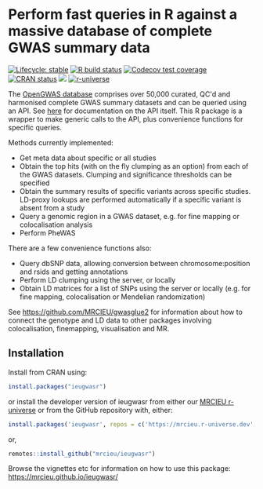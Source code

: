 # Perform fast queries in R against a massive database of complete GWAS summary data

<!-- badges: start -->
[![Lifecycle: stable](https://img.shields.io/badge/lifecycle-stable-brightgreen.svg)](https://lifecycle.r-lib.org/articles/stages.html#stable)
[![R build status](https://github.com/MRCIEU/ieugwasr/workflows/R-CMD-check/badge.svg)](https://github.com/MRCIEU/ieugwasr/actions)
[![Codecov test coverage](https://codecov.io/gh/MRCIEU/ieugwasr/branch/master/graph/badge.svg)](https://app.codecov.io/gh/MRCIEU/ieugwasr?branch=master)
[![CRAN status](https://www.r-pkg.org/badges/version/ieugwasr)](https://CRAN.R-project.org/package=ieugwasr)
[![](https://cranlogs.r-pkg.org/badges/ieugwasr)](https://cran.r-project.org/package=ieugwasr)
[![r-universe](https://mrcieu.r-universe.dev/badges/ieugwasr)](https://mrcieu.r-universe.dev/ieugwasr)
<!-- badges: end -->

The [OpenGWAS database](https://gwas.mrcieu.ac.uk/) comprises over 50,000 curated, QC'd and harmonised complete GWAS summary datasets and can be queried using an API. See [here](https://api.opengwas.io/api/) for documentation on the API itself. This R package is a wrapper to make generic calls to the API, plus convenience functions for specific queries. 

Methods currently implemented:

- Get meta data about specific or all studies
- Obtain the top hits (with on the fly clumping as an option) from each of the GWAS datasets. Clumping and significance thresholds can be specified
- Obtain the summary results of specific variants across specific studies. LD-proxy lookups are performed automatically if a specific variant is absent from a study
- Query a genomic region in a GWAS dataset, e.g. for fine mapping or colocalisation analysis
- Perform PheWAS

There are a few convenience functions also:

- Query dbSNP data, allowing conversion between chromosome:position and rsids and getting annotations
- Perform LD clumping using the server, or locally
- Obtain LD matrices for a list of SNPs using the server or locally (e.g. for fine mapping, colocalisation or Mendelian randomization)

See https://github.com/MRCIEU/gwasglue2 for information about how to connect the genotype and LD data to other packages involving colocalisation, finemapping, visualisation and MR.


## Installation

Install from CRAN using:

```r
install.packages("ieugwasr")
```

or install the developer version of ieugwasr from either our [MRCIEU r-universe](https://mrcieu.r-universe.dev/builds) or from the GitHub repository with, either:

```r
install.packages('ieugwasr', repos = c('https://mrcieu.r-universe.dev', 'https://cloud.r-project.org'))
```

or,

``` r
remotes::install_github("mrcieu/ieugwasr")
```

Browse the vignettes etc for information on how to use this package: https://mrcieu.github.io/ieugwasr/
